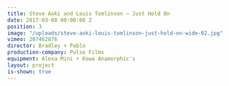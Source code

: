```yaml
---
title: Steve Aoki and Louis Tomlinson — Just Hold On
date: 2017-03-08 00:00:00 Z
position: 3
image: "/uploads/steve-aoki-louis-tomlinson-just-hold-on-wide-02.jpg"
vimeo: 207462876
director: Bradley + Pablo
production-company: Pulse Films
equipment: Alexa Mini + Kowa Anamorphic's
layout: project
is-shown: true
---
```


